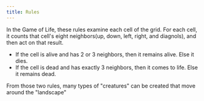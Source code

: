 ```yaml
---
title: Rules
---
```

In the Game of Life, these rules examine each cell of the grid. For each cell, it counts that cell's eight neighbors(up, down, left, right, and diagnols), and then act on that result.

- If the cell is alive and has 2 or 3 neighbors, then it remains alive. Else it dies.
- If the cell is dead and has exactly 3 neighbors, then it comes to life. Else it remains dead.

From those two rules, many types of "creatures" can be created that move around the "landscape"
